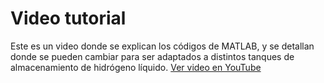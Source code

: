 # Video tutorial
Este es un video donde se explican los códigos de MATLAB, y se detallan donde se pueden cambiar para ser adaptados a distintos tanques de almacenamiento de hidrógeno líquido.
[Ver video en YouTube](https://www.youtube.com/watch?v=Ga6tQA-2VlA)
